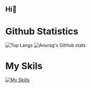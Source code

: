 ## Hi👋

# Github  Statistics
![Top Langs](https://github-readme-stats.vercel.app/api/top-langs/?username=Vladis1av-code&exclude_repo=github-readme-stats,anuraghazra.github.io)
![Anurag's GitHub stats](https://github-readme-stats.vercel.app/api?username=Vladis1av-code) 

# My Skils
[![My Skills](https://skillicons.dev/icons?i=html,css,js,react,expressjs,nodejs,git,github,vscode,postman,C#,C++&perline=13)](#)

  

